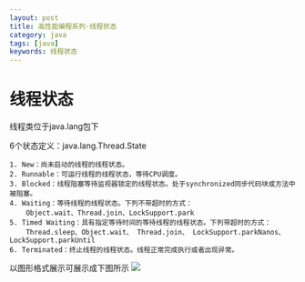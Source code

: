 ```yaml
---
layout: post
title: 高性能编程系列-线程状态
category: java
tags: [java]
keywords: 线程状态
---
```


# 线程状态
线程类位于java.lang包下

6个状态定义：java.lang.Thread.State

    1. New：尚未启动的线程的线程状态。
    2. Runnable：可运行线程的线程状态，等待CPU调度。
    3. Blocked：线程阻塞等待监视器锁定的线程状态。处于synchronized同步代码块或方法中被阻塞。
    4. Waiting：等待线程的线程状态。下列不带超时的方式：
        Object.wait、Thread.join、LockSupport.park
    5. Timed Waiting：具有指定等待时间的等待线程的线程状态。下列带超时的方式：
        Thread.sleep、Object.wait、 Thread.join、 LockSupport.parkNanos、LockSupport.parkUntil
    6. Terminated：终止线程的线程状态。线程正常完成执行或者出现异常。

以图形格式展示可展示成下图所示
![](http://image.xiaoyaowind.com/image/202203142258035.png)


    
  